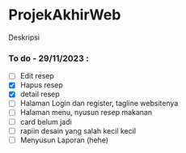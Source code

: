 # ProjekAkhirWeb
Deskripsi

### To do - 29/11/2023 :
- [ ] Edit resep
- [x] Hapus resep
- [x] detail resep
- [ ] Halaman Login dan register, tagline websitenya
- [ ] Halaman menu, nyusun resep makanan
- [ ] card belum jadi
- [ ] rapiin desain yang salah kecil kecil
- [ ] Menyusun Laporan (hehe)
